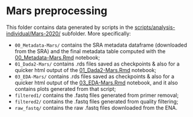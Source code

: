 # Mars preprocessing

This folder contains data generated by scripts in the [scripts/analysis-individual/Mars-2020/](../../../scripts/analysis-individual/Mars-2020/) subfolder. More specifically:
- `00_Metadata-Mars/` contains the SRA metadata dataframe (downloaded from the SRA) and the final metadata table computed with the [00_Metadata-Mars.Rmd](../../../scripts/analysis-individual/Mars-2020/00_Metadata-Mars.Rmd) notebook;
- `01_Dada2-Mars/` contains .rds files saved as checkpoints & also for a quicker html output of the [01_Dada2-Mars.Rmd](../../../scripts/analysis-individual/Mars-2020/01_Dada2-Mars.Rmd) notebook;
- `03_EDA-Mars/` contains .rds files saved as checkpoints & also for a quicker html output of the [03_EDA-Mars.Rmd](../../../scripts/analysis-individual/Mars-2020/03_EDA-Mars.Rmd) notebook, and it also contains plots generated from that script;
- `filtered1/` contains the .fastq files generated from primer removal;
- `filtered2/` contains the .fastq files generated from quality filtering;
- `raw_fastq/` contains the raw .fastq files downloaded from the ENA.
